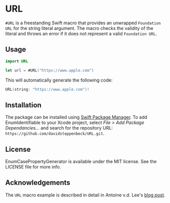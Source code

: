 # URL

`#URL` is a freestanding Swift macro that provides an unwrapped `Foundation URL` for the string literal argument.
The macro checks the validity of the literal and throws an error if it does not represent a valid `Foundation URL`.

## Usage

```swift
import URL

let url = #URL("https://www.apple.com")
```

This will automatically generate the following code:

```swift
URL(string: "https://www.apple.com")!
```

## Installation

The package can be installed using [Swift Package Manager](https://swift.org/package-manager/). To add EnumIdentifiable to your Xcode project, select *File > Add Package Dependancies...* and search for the repository URL: `https://github.com/davidsteppenbeck/URL.git`.

## License

EnumCasePropertyGenerator is available under the MIT license. See the LICENSE file for more info.

## Acknowledgements

The `URL` macro example is described in detail in Antoine v.d. Lee's [blog post](https://www.avanderlee.com/swift/macros).
